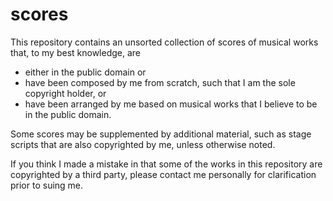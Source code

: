# scores

This repository contains an unsorted collection of scores of musical works that, to my best knowledge, are

* either in the public domain or
* have been composed by me from scratch, such that I am the sole copyright holder, or
* have been arranged by me based on musical works that I believe to be in the public domain.

Some scores may be supplemented by additional material, such as stage
scripts that are also copyrighted by me, unless otherwise noted.

If you think I made a mistake in that some of the works in this
repository are copyrighted by a third party, please contact me
personally for clarification prior to suing me.

<!--
  Local Variables:
    coding:utf-8
    mode:Markdown
  End:
-->
